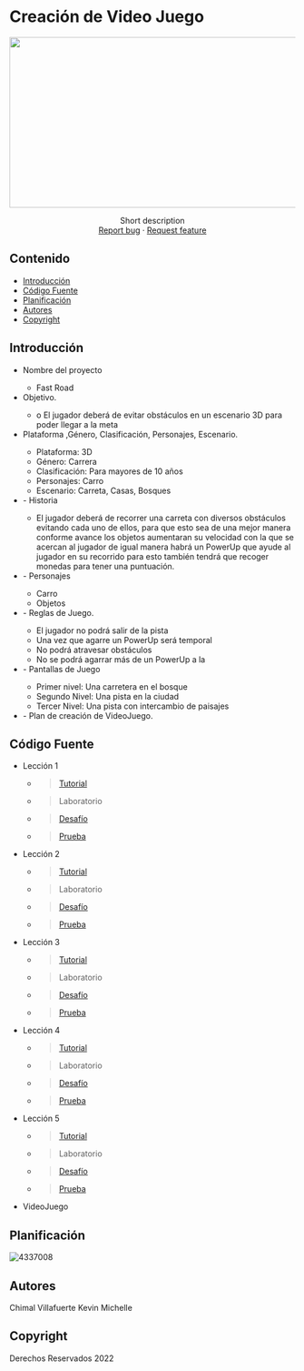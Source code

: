 # Creación de Video Juego
<p align="center">
    <img src="https://user-images.githubusercontent.com/8560750/195950148-0c0df38e-5f96-45ae-87c3-6922738c612d.jpg" alt="Logo" width=1200 height=300>

  <p align="center">
    Short description
    <br>
    <a href="https://reponame/issues/new?template=bug.md">Report bug</a>
    ·
    <a href="https://reponame/issues/new?template=feature.md&labels=feature">Request feature</a>
  </p>
</p>


## Contenido

- [Introducción](#introducción)
- [Código Fuente](#código-fuente)
- [Planificación](#planificación)
- [Autores](#autores)
- [Copyright](#copyright)


## Introducción
<ul>
<li>Nombre del proyecto </li>
    <ul style= "list-style-type: circle;">
    <li> Fast Road </li>
    </ul>
<li>Objetivo. </li>
    <ul style= "list-style-type: circle;">
    <li> o	El jugador deberá de evitar obstáculos en un escenario 3D para poder llegar a la meta </li>
    </ul>
    
<li> Plataforma ,Género, Clasificación, Personajes, Escenario.</li>
     <ul style= "list-style-type: circle;">
         <li> Plataforma: 3D </li>
         <li> Género: Carrera </li>
         <li> Clasificación: Para mayores de 10 años </li>
         <li> Personajes: Carro </li>
         <li> Escenario: Carreta, Casas, Bosques </li></ul>
        
<li>- Historia</li>
         <ul style= "list-style-type: circle;">
    <li> El jugador deberá de recorrer una carreta con diversos obstáculos evitando cada uno de ellos, para que esto sea de una mejor manera conforme avance los objetos aumentaran su velocidad con la que se acercan al jugador de igual manera habrá un PowerUp que ayude al jugador en su recorrido para esto también tendrá que recoger monedas para tener una puntuación.</li>
    </ul>
<li>- Personajes</li>
    <ul style= "list-style-type: circle;">
        <li> Carro </li>
        <li> Objetos </li>
    </ul>
    
<li>- Reglas de Juego.</li>
    <ul style= "list-style-type: circle;">
        <li> El jugador no podrá salir de la pista </li>
        <li> Una vez que agarre un PowerUp será temporal </li>
        <li> No podrá atravesar obstáculos </li>
        <li> No se podrá agarrar más de un PowerUp a la  </li>
    </ul>
<li>- Pantallas de Juego</li>
    <ul style= "list-style-type: circle;">
        <li> Primer nivel: Una carretera en el bosque </li>
        <li> Segundo Nivel: Una pista en la ciudad </li>
        <li> Tercer Nivel: Una pista con intercambio de paisajes </li>
    </ul>
<li>- Plan de creación de VideoJuego.</li>
</ul>

## Código Fuente

* Lección 1
  * > <a href="https://github.com/KevinVillafuerte/VideoJuegos/tree/main/Leccion01"> Tutorial </a>
  * > Laboratorio
  * > <a href="https://github.com/KevinVillafuerte/VideoJuegos/tree/main/Reto01"> Desafío </a>
  * > <a href="https://user-images.githubusercontent.com/56412490/198416712-0fb56d71-f13b-47c6-8ded-54e1f4fa5948.png"> Prueba </a>
  
* Lección 2
  * > <a href="https://github.com/KevinVillafuerte/VideoJuegos/tree/main/Leccion02"> Tutorial </a>
  * > Laboratorio
  * > <a href="https://github.com/KevinVillafuerte/VideoJuegos/tree/main/Reto02"> Desafío </a>
  * > <a href="https://user-images.githubusercontent.com/56412490/198417254-11ed123c-9f79-477c-8ff8-1f5cfc19e7ad.png"> Prueba </a>

* Lección 3
  * > <a href="https://github.com/KevinVillafuerte/VideoJuegos/tree/main/Leccion03"> Tutorial </a>
  * > Laboratorio
  * > <a href="https://github.com/KevinVillafuerte/VideoJuegos/tree/main/Reto03"> Desafío </a>
  * > <a href="https://user-images.githubusercontent.com/56412490/198656413-8aac6eab-eb14-4d1f-a72a-5d788e10ca09.png"> Prueba </a>
  
* Lección 4
  * > <a href="https://github.com/KevinVillafuerte/VideoJuegos/tree/main/Leccion04"> Tutorial </a>
  * > Laboratorio
  * > <a href="https://github.com/KevinVillafuerte/VideoJuegos/tree/main/Reto04"> Desafío </a>
  * > <a href="https://user-images.githubusercontent.com/56412490/198658489-e8e739fc-1ea1-4d41-91be-ec7b2d4842f3.png"> Prueba </a>
  
* Lección 5
  * > <a href="https://github.com/KevinVillafuerte/VideoJuegos/tree/main/Leccion05"> Tutorial </a>
  * > Laboratorio
  * > <a href="https://github.com/KevinVillafuerte/VideoJuegos/tree/main/Reto04"> Desafío </a>
  * > <a href="https://user-images.githubusercontent.com/56412490/198658776-897c40f7-2430-4b06-aeeb-f856664a04b5.png"> Prueba </a>
  
* VideoJuego

## Planificación

![4337008](https://user-images.githubusercontent.com/8560750/195951617-083a7e4d-323d-47b5-8e5e-529ded31bc06.jpg)

## Autores
Chimal Villafuerte Kevin Michelle

## Copyright
Derechos Reservados 2022
